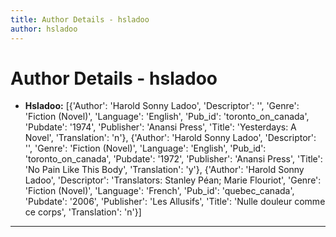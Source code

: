 ```yaml
---
title: Author Details - hsladoo
author: hsladoo
---
```


# Author Details - hsladoo

<ul>
    <li><strong>Hsladoo:</strong> [{'Author': 'Harold Sonny Ladoo', 'Descriptor': '', 'Genre': 'Fiction (Novel)', 'Language': 'English', 'Pub_id': 'toronto_on_canada', 'Pubdate': '1974', 'Publisher': 'Anansi Press', 'Title': 'Yesterdays: A Novel', 'Translation': 'n'}, {'Author': 'Harold Sonny Ladoo', 'Descriptor': '', 'Genre': 'Fiction (Novel)', 'Language': 'English', 'Pub_id': 'toronto_on_canada', 'Pubdate': '1972', 'Publisher': 'Anansi Press', 'Title': 'No Pain Like This Body', 'Translation': 'y'}, {'Author': 'Harold Sonny Ladoo', 'Descriptor': 'Translators: Stanley Péan; Marie Flouriot', 'Genre': 'Fiction (Novel)', 'Language': 'French', 'Pub_id': 'quebec_canada', 'Pubdate': '2006', 'Publisher': 'Les Allusifs', 'Title': 'Nulle douleur comme ce corps', 'Translation': 'n'}]</li>
</ul>
<hr>
